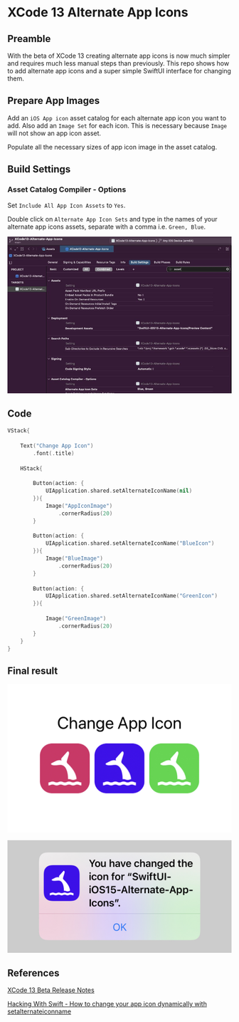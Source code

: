 # XCode 13 Alternate App Icons

## Preamble

With the beta of XCode 13 creating alternate app icons is now much simpler and requires much less manual steps than previously. This repo shows how to add alternate app icons and a super simple SwiftUI interface for changing them.

## Prepare App Images

Add an `iOS App icon` asset catalog for each alternate app icon you want to add. Also add an `Image Set` for each icon. This is necessary because `Image` will not show an app icon asset.

Populate all the necessary sizes of app icon image in the asset catalog.

## Build Settings

### Asset Catalog Compiler - Options

Set `Include All App Icon Assets` to `Yes`.

Double click on `Alternate App Icon Sets` and type in the names of your alternate app icons assets, separate with a comma i.e. `Green, Blue`.

![Asset Catalog Compiler - Options](https://github.com/jknlsn/XCode13-Alternate-App-Icons/raw/main/Images/E39gw1JVgAIZV-Q.jpeg "Screenshot of XCode build settings")

## Code

```swift
VStack{

    Text("Change App Icon")
        .font(.title)

    HStack{

        Button(action: {
            UIApplication.shared.setAlternateIconName(nil)
        }){
            Image("AppIconImage")
                .cornerRadius(20)
        }

        Button(action: {
            UIApplication.shared.setAlternateIconName("BlueIcon")
        }){
            Image("BlueImage")
                .cornerRadius(20)
        }

        Button(action: {
            UIApplication.shared.setAlternateIconName("GreenIcon")
        }){

            Image("GreenImage")
                .cornerRadius(20)
        }
    }
}
```

## Final result

![Change App Icon](https://github.com/jknlsn/XCode13-Alternate-App-Icons/raw/main/Images/IMG_5950.jpg "Change App Icon")

![You have changed the icon confirmation message](https://github.com/jknlsn/XCode13-Alternate-App-Icons/raw/main/Images/IMG_5952.jpg "You have changed the icon confirmation message")

## References

[XCode 13 Beta Release Notes](https://developer.apple.com/documentation/Xcode-Release-Notes/xcode-13-beta-release-notes)

[Hacking With Swift - How to change your app icon dynamically with setalternateiconname](https://www.hackingwithswift.com/example-code/uikit/how-to-change-your-app-icon-dynamically-with-setalternateiconname)
